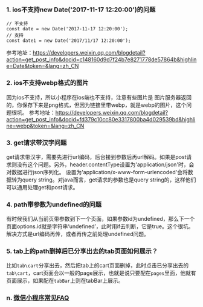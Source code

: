### 1. ios不支持new Date('2017-11-17 12:20:00')的问题
```
// 不支持
const date = new Date('2017-11-17 12:20:00');
// 支持
const date1 = new Date('2017/11/17 12:20:00');
```
参考地址：https://developers.weixin.qq.com/blogdetail?action=get_post_info&docid=c148160d9d7f24b7e8271778de57864b&highline=Date&token=&lang=zh_CN

### 2. ios不支持webp格式的图片
因为ios不支持，所以小程序在ios端也不支持，注意有些图片是 图片服务器返回的，你保存下来是png格式，但因为链接里带webp，就是webp的图片，这个问题很坑。
参考地址：https://developers.weixin.qq.com/blogdetail?action=get_post_info&docid=fd379c10cc80e3317800ba4d029539bd&highline=webp&token=&lang=zh_CN

### 3. get请求带汉字问题
get请求带汉字，需要先进行url编码，后台接到参数后再url解码。如果是post请求则没有这个问题。另外，header.contentType设置为'application/json'时，会对数据进行json序列化。
设置为'application/x-www-form-urlencoded'会将数据转为query string。对java而言，get请求的参数也是query string的，这样他们可以通用处理get和post请求。
### 4. path带参数为undefined的问题
有时候我们从当前页带参数到下一个页面，如果参数id为undefined，那么下一个页面options.id就是字符串‘undefined’，此时用if去判断，它是true。这个很坑。解决方式是url编码再传，或者再传之前处理undefined问题。
### 5. tab上的path删掉后已分享出去的tab页面如何展示？
比如`tab\cart`分享出去，然后把tab上的cart页面删掉，此时点击已分享出去的`tab\cart`，cart页面会以一般的page展示，也就是说只要配在`pages`里面，他就有页面展示，如果配在`tabBar`上则在tabBar上展示。



### n. [微信小程序常见FAQ](https://developers.weixin.qq.com/blogdetail?action=get_post_info&lang=zh_CN&token=&docid=2fcdb7794d48c59f7624f53e94d0ae22)
